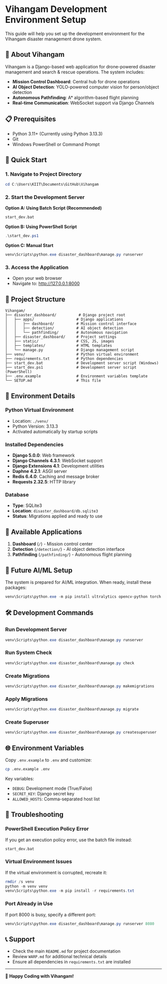 # Vihangam Development Environment Setup

This guide will help you set up the development environment for the Vihangam disaster management drone system.

## 🦅 About Vihangam

Vihangam is a Django-based web application for drone-powered disaster management and search & rescue operations. The system includes:

- **Mission Control Dashboard**: Central hub for drone operations
- **AI Object Detection**: YOLO-powered computer vision for person/object detection
- **Autonomous Pathfinding**: A* algorithm-based flight planning
- **Real-time Communication**: WebSocket support via Django Channels

## 📋 Prerequisites

- Python 3.11+ (Currently using Python 3.13.3)
- Git
- Windows PowerShell or Command Prompt

## 🚀 Quick Start

### 1. Navigate to Project Directory
```powershell
cd C:\Users\KIIT\Documents\GitHub\Vihangam
```

### 2. Start the Development Server

**Option A: Using Batch Script (Recommended)**
```cmd
start_dev.bat
```

**Option B: Using PowerShell Script**
```powershell
.\start_dev.ps1
```

**Option C: Manual Start**
```powershell
venv\Scripts\python.exe disaster_dashboard\manage.py runserver
```

### 3. Access the Application
- Open your web browser
- Navigate to: http://127.0.0.1:8000

## 📁 Project Structure

```
Vihangam/
├── disaster_dashboard/          # Django project root
│   ├── apps/                   # Django applications
│   │   ├── dashboard/          # Mission control interface
│   │   ├── detection/          # AI object detection
│   │   └── pathfinding/        # Autonomous navigation
│   ├── disaster_dashboard/     # Project settings
│   ├── static/                 # CSS, JS, images
│   ├── templates/              # HTML templates
│   └── manage.py               # Django management script
├── venv/                       # Python virtual environment
├── requirements.txt            # Python dependencies
├── start_dev.bat               # Development server script (Windows)
├── start_dev.ps1               # Development server script (PowerShell)
├── .env.example                # Environment variables template
└── SETUP.md                    # This file
```

## 🔧 Environment Details

### Python Virtual Environment
- Location: `./venv/`
- Python Version: 3.13.3
- Activated automatically by startup scripts

### Installed Dependencies
- **Django 5.0.0**: Web framework
- **Django Channels 4.3.1**: WebSocket support
- **Django Extensions 4.1**: Development utilities
- **Daphne 4.2.1**: ASGI server
- **Redis 6.4.0**: Caching and message broker
- **Requests 2.32.5**: HTTP library

### Database
- **Type**: SQLite3
- **Location**: `disaster_dashboard/db.sqlite3`
- **Status**: Migrations applied and ready to use

## 🎯 Available Applications

1. **Dashboard** (`/`) - Mission control center
2. **Detection** (`/detection/`) - AI object detection interface
3. **Pathfinding** (`/pathfinding/`) - Autonomous flight planning

## 🔮 Future AI/ML Setup

The system is prepared for AI/ML integration. When ready, install these packages:

```powershell
venv\Scripts\python.exe -m pip install ultralytics opencv-python torch numpy Pillow
```

## 🛠️ Development Commands

### Run Development Server
```powershell
venv\Scripts\python.exe disaster_dashboard\manage.py runserver
```

### Run System Check
```powershell
venv\Scripts\python.exe disaster_dashboard\manage.py check
```

### Create Migrations
```powershell
venv\Scripts\python.exe disaster_dashboard\manage.py makemigrations
```

### Apply Migrations
```powershell
venv\Scripts\python.exe disaster_dashboard\manage.py migrate
```

### Create Superuser
```powershell
venv\Scripts\python.exe disaster_dashboard\manage.py createsuperuser
```

## 🌐 Environment Variables

Copy `.env.example` to `.env` and customize:

```bash
cp .env.example .env
```

Key variables:
- `DEBUG`: Development mode (True/False)
- `SECRET_KEY`: Django secret key
- `ALLOWED_HOSTS`: Comma-separated host list

## 🔧 Troubleshooting

### PowerShell Execution Policy Error
If you get an execution policy error, use the batch file instead:
```cmd
start_dev.bat
```

### Virtual Environment Issues
If the virtual environment is corrupted, recreate it:
```powershell
rmdir /s venv
python -m venv venv
venv\Scripts\python.exe -m pip install -r requirements.txt
```

### Port Already in Use
If port 8000 is busy, specify a different port:
```powershell
venv\Scripts\python.exe disaster_dashboard\manage.py runserver 8080
```

## 📞 Support

- Check the main `README.md` for project documentation
- Review `WARP.md` for additional technical details
- Ensure all dependencies in `requirements.txt` are installed

---

🦅 **Happy Coding with Vihangam!**
